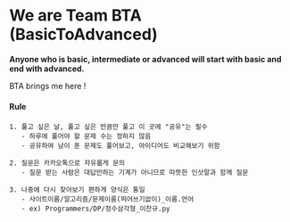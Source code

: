 # We are Team BTA (BasicToAdvanced)
**Anyone who is basic, intermediate or advanced will start with basic and end with advanced.**

BTA brings me here !
#### Rule

```
1. 풀고 싶은 날, 풀고 싶은 만큼만 풀고 이 곳에 "공유"는 필수
   - 하루에 풀어야 할 문제 수는 정하지 않음
   - 공유하여 남이 푼 문제도 풀어보고, 아이디어도 비교해보기 위함
   
2. 질문은 카카오톡으로 자유롭게 문의 
   - 질문 받는 사람은 대답만하는 기계가 아니므로 따뜻한 인삿말과 함께 질문
   
3. 나중에 다시 찾아보기 편하게 양식은 통일
   - 사이트이름/알고리즘/문제이름(띄어쓰기없이)_이름.언어
   - ex) Programmers/DP/정수삼각형_이찬규.py
```
